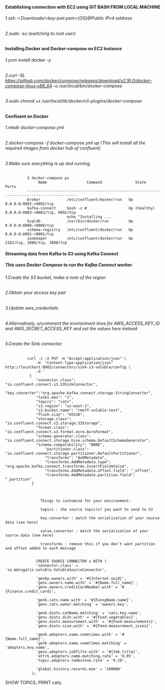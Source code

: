 #### Establishing connection with EC2 using  GIT BASH FROM LOCAL MACHINE

###### 1.ssh -i Downloads/<key-pair.pem>{OS}@Public IPv4 address
###### 2.sudo -su (switching to root user)

#### Installing Docker and Docker-compose on EC2 Instance

###### 1.yum install docker -y
###### 2.curl -SL https://github.com/docker/compose/releases/download/v2.16.0/docker-compose-linux-x86_64 -o /usr/local/bin/docker-compose
###### 3.sudo chmod +x /usr/local/lib/docker/cli-plugins/docker-compose

#### Confluent on Docker

###### 1.mkdir docker-compose.yml
###### 2.docker-compose -f docker-compose.yml up (This will install all the required images from docker hub of confluent)
###### 3.Make sure everything is up and running
              $ docker-compose ps
                   Name                  Command               State                    Ports
              ---------------------------------------------------------------------------------------------
              broker            /etc/confluent/docker/run   Up             0.0.0.0:9092->9092/tcp
              kafka-connect     bash -c #                   Up (healthy)   0.0.0.0:8083->8083/tcp, 9092/tcp
                                echo "Installing ...
              ksqldb            /usr/bin/docker/run         Up             0.0.0.0:8088->8088/tcp
              schema-registry   /etc/confluent/docker/run   Up             0.0.0.0:8081->8081/tcp
              zookeeper         /etc/confluent/docker/run   Up             2181/tcp, 2888/tcp, 3888/tcp


#### Streaming data from Kafka to S3 using Kafka Connect
##### This uses Docker Compose to run the Kafka Connect worker.
###### 1.Create the S3 bucket, make a note of the region
###### 2.Obtain your access key pair
###### 3.Update aws_credentials
###### 4.Alternatively, uncomment the environment lines for AWS_ACCESS_KEY_ID and AWS_SECRET_ACCESS_KEY and set the values here instead
###### 5.Create the Sink connector

              curl -i -X PUT -H "Accept:application/json" \
                  -H  "Content-Type:application/json" http://localhost:8083/connectors/sink-s3-voluble/config \
                  -d '
               {
                  "connector.class": "io.confluent.connect.s3.S3SinkConnector",
                  "key.converter":"org.apache.kafka.connect.storage.StringConverter",
                  "tasks.max": "1",
                  "topics": "cats",
                  "s3.region": "us-east-1",
                  "s3.bucket.name": "rmoff-voluble-test",
                  "flush.size": "65536",
                  "storage.class": "io.confluent.connect.s3.storage.S3Storage",
                  "format.class": "io.confluent.connect.s3.format.avro.AvroFormat",
                  "schema.generator.class": "io.confluent.connect.storage.hive.schema.DefaultSchemaGenerator",
                  "schema.compatibility": "NONE",
                      "partitioner.class": "io.confluent.connect.storage.partitioner.DefaultPartitioner",
                      "transforms": "AddMetadata",
                      "transforms.AddMetadata.type": "org.apache.kafka.connect.transforms.InsertField$Value",
                      "transforms.AddMetadata.offset.field": "_offset",
                      "transforms.AddMetadata.partition.field": "_partition"
                }



                    Things to customise for your environment:

                    topics : the source topic(s) you want to send to S3

                    key.converter : match the serialisation of your source data (see here)

                    value.converter : match the serialisation of your source data (see here)

                    transforms : remove this if you don’t want partition and offset added to each message
                    
                    
                  CREATE SOURCE CONNECTOR s WITH (
                  'connector.class' = 'io.mdrogalis.voluble.VolubleSourceConnector',

                  'genkp.owners.with' = '#{Internet.uuid}',
                  'genv.owners.name.with' = '#{Name.full_name}',
                  'genv.owners.creditCardNumber.with' = '#{Finance.credit_card}',

                  'genk.cats.name.with' = '#{FunnyName.name}',
                  'genv.cats.owner.matching' = 'owners.key',

                  'genk.diets.catName.matching' = 'cats.key.name',
                  'genv.diets.dish.with' = '#{Food.vegetables}',
                  'genv.diets.measurement.with' = '#{Food.measurements}',
                  'genv.diets.size.with' = '#{Food.measurement_sizes}',

                  'genk.adopters.name.sometimes.with' = '#{Name.full_name}',
                  'genk.adopters.name.sometimes.matching' = 'adopters.key.name',
                  'genv.adopters.jobTitle.with' = '#{Job.title}',
                  'attrk.adopters.name.matching.rate' = '0.05',
                  'topic.adopters.tombstone.rate' = '0.10',

                  'global.history.records.max' = '100000'
                );
                
                
SHOW TOPICS;
PRINT cats;
